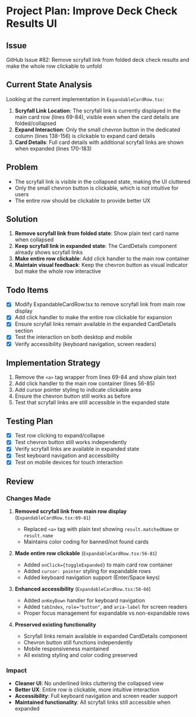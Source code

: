 # Project Plan: Improve Deck Check Results UI

## Issue
GitHub Issue #82: Remove scryfall link from folded deck check results and make the whole row clickable to unfold

## Current State Analysis
Looking at the current implementation in `ExpandableCardRow.tsx`:

1. **Scryfall Link Location**: The scryfall link is currently displayed in the main card row (lines 69-84), visible even when the card details are folded/collapsed
2. **Expand Interaction**: Only the small chevron button in the dedicated column (lines 138-156) is clickable to expand card details
3. **Card Details**: Full card details with additional scryfall links are shown when expanded (lines 170-183)

## Problem
- The scryfall link is visible in the collapsed state, making the UI cluttered
- Only the small chevron button is clickable, which is not intuitive for users
- The entire row should be clickable to provide better UX

## Solution
1. **Remove scryfall link from folded state**: Show plain text card name when collapsed
2. **Keep scryfall link in expanded state**: The CardDetails component already shows scryfall links
3. **Make entire row clickable**: Add click handler to the main row container
4. **Maintain visual feedback**: Keep the chevron button as visual indicator but make the whole row interactive

## Todo Items
- [x] Modify ExpandableCardRow.tsx to remove scryfall link from main row display
- [x] Add click handler to make the entire row clickable for expansion
- [x] Ensure scryfall links remain available in the expanded CardDetails section
- [x] Test the interaction on both desktop and mobile
- [x] Verify accessibility (keyboard navigation, screen readers)

## Implementation Strategy
1. Remove the `<a>` tag wrapper from lines 69-84 and show plain text
2. Add click handler to the main row container (lines 56-85)
3. Add cursor pointer styling to indicate clickable area
4. Ensure the chevron button still works as before
5. Test that scryfall links are still accessible in the expanded state

## Testing Plan
- [x] Test row clicking to expand/collapse
- [x] Test chevron button still works independently
- [x] Verify scryfall links are available in expanded state
- [x] Test keyboard navigation and accessibility
- [x] Test on mobile devices for touch interaction

## Review

### Changes Made
1. **Removed scryfall link from main row display** (`ExpandableCardRow.tsx:69-81`)
   - Replaced `<a>` tag with plain text showing `result.matchedName` or `result.name`
   - Maintains color coding for banned/not found cards

2. **Made entire row clickable** (`ExpandableCardRow.tsx:56-81`)
   - Added `onClick={toggleExpanded}` to main card row container
   - Added `cursor: pointer` styling for expandable rows
   - Added keyboard navigation support (Enter/Space keys)

3. **Enhanced accessibility** (`ExpandableCardRow.tsx:58-66`)
   - Added `onKeyDown` handler for keyboard navigation
   - Added `tabIndex`, `role="button"`, and `aria-label` for screen readers
   - Proper focus management for expandable vs non-expandable rows

4. **Preserved existing functionality**
   - Scryfall links remain available in expanded CardDetails component
   - Chevron button still functions independently
   - Mobile responsiveness maintained
   - All existing styling and color coding preserved

### Impact
- **Cleaner UI**: No underlined links cluttering the collapsed view
- **Better UX**: Entire row is clickable, more intuitive interaction
- **Accessibility**: Full keyboard navigation and screen reader support
- **Maintained functionality**: All scryfall links still accessible when expanded